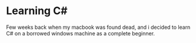 # Learning C#
 Few weeks back when my macbook was found dead, and i decided to learn C# on a borrowed windows machine as a complete beginner.
